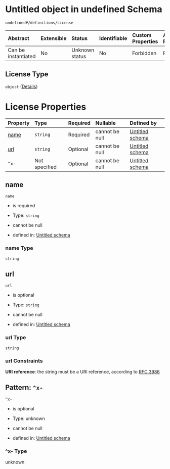 # Untitled object in undefined Schema

```txt
undefined#/definitions/License
```



| Abstract            | Extensible | Status         | Identifiable | Custom Properties | Additional Properties | Access Restrictions | Defined In                                                          |
| :------------------ | :--------- | :------------- | :----------- | :---------------- | :-------------------- | :------------------ | :------------------------------------------------------------------ |
| Can be instantiated | No         | Unknown status | No           | Forbidden         | Forbidden             | none                | [test1.schema.json*](json/test1.schema.json "open original schema") |

## License Type

`object` ([Details](test1-definitions-license.md))

# License Properties

| Property      | Type          | Required | Nullable       | Defined by                                                                                                                  |
| :------------ | :------------ | :------- | :------------- | :-------------------------------------------------------------------------------------------------------------------------- |
| [name](#name) | `string`      | Required | cannot be null | [Untitled schema](test1-definitions-license-properties-name.md "undefined#/definitions/License/properties/name")            |
| [url](#url)   | `string`      | Optional | cannot be null | [Untitled schema](test1-definitions-license-properties-url.md "undefined#/definitions/License/properties/url")              |
| `^x-`         | Not specified | Optional | cannot be null | [Untitled schema](test1-definitions-license-patternproperties-x-.md "undefined#/definitions/License/patternProperties/^x-") |

## name



`name`

*   is required

*   Type: `string`

*   cannot be null

*   defined in: [Untitled schema](test1-definitions-license-properties-name.md "undefined#/definitions/License/properties/name")

### name Type

`string`

## url



`url`

*   is optional

*   Type: `string`

*   cannot be null

*   defined in: [Untitled schema](test1-definitions-license-properties-url.md "undefined#/definitions/License/properties/url")

### url Type

`string`

### url Constraints

**URI reference**: the string must be a URI reference, according to [RFC 3986](https://tools.ietf.org/html/rfc3986 "check the specification")

## Pattern: `^x-`



`^x-`

*   is optional

*   Type: unknown

*   cannot be null

*   defined in: [Untitled schema](test1-definitions-license-patternproperties-x-.md "undefined#/definitions/License/patternProperties/^x-")

### ^x- Type

unknown
